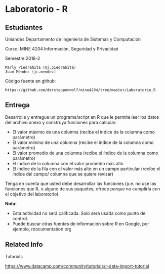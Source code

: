 # Laboratorio - R

## Estudiantes

Uniandes Departamento de Ingeniería de Sistemas y Computación 

Curso: MINE 4204 Información, Seguridad y Privacidad

Semestre 2018-2

    Marly Piedrahita (mj.piedrahita)
    Juan Méndez (jc.mendez)

Código fuente en github:

    https://github.com/dersteppenwolf/mine4204/tree/master/Laboratorio_R

## Entrega

Desarrolle y entregue un programa/script en R que le permita leer los datos del archivo anexo y construya funciones para calcular:

* El valor máximo de una columna (recibe el índice de la columna como parámetro)
* El valor mínimo de una columna (recibe el índice de la columna como parámetro)
* El valor promedio de una columna (recibe el índice de la columna como parámetro)
* El índice de la columna con el valor promedio más alto
* El índice de la fila con el valor más alto en un campo particular (recibe el índice del campo/ columna que
se quiere revisar)

Tenga en cuenta que usted debe desarrollar las funciones (p.e. no use las funciones que R, o alguno de sus paquetes, ofrece porque no cumpliría con el objetivo del laboratorio).

**Nota:**

* Esta actividad no será calificada. Solo será usada como punto de control.
* Puede buscar otras fuentes de información sobre R en Google, por ejemplo, rdocumentation.org


## Related Info

Tutorials

https://www.datacamp.com/community/tutorials/r-data-import-tutorial
